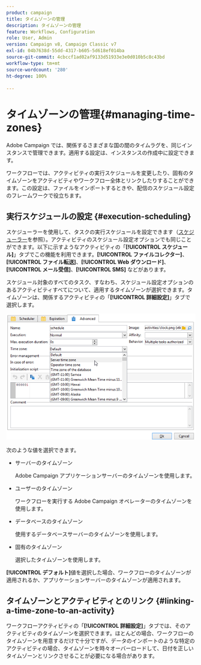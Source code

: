 ```yaml
---
product: campaign
title: タイムゾーンの管理
description: タイムゾーンの管理
feature: Workflows, Configuration
role: User, Admin
version: Campaign v8, Campaign Classic v7
exl-id: 04b7638d-55dd-4317-b605-5d618ef014ba
source-git-commit: 4cbccf1ad02af9133d51933e3e0d010b5c8c43bd
workflow-type: tm+mt
source-wordcount: '280'
ht-degree: 100%

---
```


# タイムゾーンの管理{#managing-time-zones}

Adobe Campaign では、関係するさまざまな国の間のタイムラグを、同じインスタンスで管理できます。適用する設定は、インスタンスの作成中に設定できます。

ワークフローでは、アクティビティの実行スケジュールを変更したり、固有のタイムゾーンをアクティビティやワークフロー全体とリンクしたりすることができます。この設定は、ファイルをインポートするときや、配信のスケジュール設定のフレームワークで役立ちます。

## 実行スケジュールの設定 {#execution-scheduling}

スケジューラーを使用して、タスクの実行スケジュールを設定できます（[スケジューラー](scheduler.md)を参照）。アクティビティのスケジュール設定オプションでも同じことができます。以下に示すようなアクティビティの「**[!UICONTROL スケジュール]**」タブでこの機能を利用できます。**[!UICONTROL ファイルコレクター]**、**[!UICONTROL ファイル転送]**、**[!UICONTROL Web ダウンロード]**、**[!UICONTROL メール受信]**、**[!UICONTROL SMS]** などがあります。

スケジュール対象のすべてのタスク、すなわち、スケジュール設定オプションのあるアクティビティすべてについて、適用するタイムゾーンが選択できます。タイムゾーンは、関係するアクティビティの「**[!UICONTROL 詳細設定]**」タブで選択します。

![](assets/wf-timezone-in-a-box.png)

次のような値を選択できます。

* サーバーのタイムゾーン

  Adobe Campaign アプリケーションサーバーのタイムゾーンを使用します。

* ユーザーのタイムゾーン

  ワークフローを実行する Adobe Campaign オペレーターのタイムゾーンを使用します。

* データベースのタイムゾーン

  使用するデータベースサーバーのタイムゾーンを使用します。

* 固有のタイムゾーン

  選択したタイムゾーンを使用します。

**[!UICONTROL デフォルト]**&#x200B;値を選択した場合、ワークフローのタイムゾーンが適用されるか、アプリケーションサーバーのタイムゾーンが適用されます。

## タイムゾーンとアクティビティとのリンク {#linking-a-time-zone-to-an-activity}

ワークフローアクティビティの「**[!UICONTROL 詳細設定]**」タブでは、そのアクティビティのタイムゾーンを選択できます。ほとんどの場合、ワークフローのタイムゾーンを用意するだけで十分ですが、データのインポートのような特定のアクティビティの場合、タイムゾーンを時々オーバーロードして、日付を正しいタイムゾーンとリンクさせることが必要になる場合があります。
